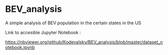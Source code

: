 # BEV_analysis
A simple analysis of BEV population in the certain states in the US

Link to accesible Jupyter Notebook :

https://nbviewer.org/github/Kodevalsky/BEV_analysis/blob/master/dataset_notebook.ipynb
